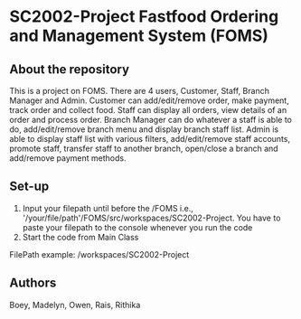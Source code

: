 # SC2002-Project Fastfood Ordering and Management System (FOMS)

## About the repository
This is a project on FOMS. There are 4 users, Customer, Staff, Branch Manager and Admin. Customer can add/edit/remove order,  make payment, track order and collect food. Staff can display all orders, view details of an order and process order. Branch Manager can do whatever a staff is able to do, add/edit/remove branch menu and display branch staff list. Admin is able to display staff list with various filters, add/edit/remove staff accounts, promote staff, transfer staff to another branch, open/close a branch and add/remove payment methods.

## Set-up
1. Input your filepath until before the /FOMS i.e., '/your/file/path'/FOMS/src/workspaces/SC2002-Project. You have to paste your filepath to the console whenever you run the code
2. Start the code from Main Class

FilePath example: /workspaces/SC2002-Project

## Authors
Boey, Madelyn, Owen, Rais, Rithika
